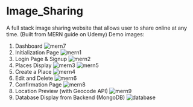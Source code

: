 # Image_Sharing
A full stack image sharing website that allows user to share online at any time. (Built from MERN guide on Udemy)
Demo images:
1. Dashboard
![mern7](https://github.com/Pumpkinmann/Image_Sharing/assets/96442304/02e21998-138c-4543-9a35-320da7500714)
2. Initialization Page
![mern1](https://github.com/Pumpkinmann/Image_Sharing/assets/96442304/097dbf3c-623a-4034-970e-3f94f1aa7202)
3. Login Page & Signup
![mern2](https://github.com/Pumpkinmann/Image_Sharing/assets/96442304/8b51ca76-b564-4c3e-b47f-cd01c92a9551)
4. Places Display
![mern3](https://github.com/Pumpkinmann/Image_Sharing/assets/96442304/426f8d56-c81f-4faf-8662-4dedc0da58a2)
![mern5](https://github.com/Pumpkinmann/Image_Sharing/assets/96442304/e3982bc6-43e3-411b-b038-8348e3fbbe52)
5. Create a Place
![mern4](https://github.com/Pumpkinmann/Image_Sharing/assets/96442304/0ad6ed6d-74e4-4b0e-9816-7d372cdab0a1)
6. Edit and Delete
![mern6](https://github.com/Pumpkinmann/Image_Sharing/assets/96442304/23f2ad90-61da-4f98-a710-88312b66da69)
7. Confirmation Page
![mern8](https://github.com/Pumpkinmann/Image_Sharing/assets/96442304/ece2e224-706c-4d62-b419-68276b6376c6)
8. Location Preview (with Geocode API)
![mern9](https://github.com/Pumpkinmann/Image_Sharing/assets/96442304/f2007bbe-194b-4afe-a821-8734bb4de547)
9. Database Display from Backend (MongoDB)
![database](https://github.com/Pumpkinmann/Image_Sharing/assets/96442304/df22adff-327c-4653-b25e-e485c2b41de2)
